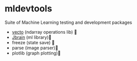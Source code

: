 # mldevtools
Suite of Machine Learning testing and development packages

* <a href='https://github.com/abtexp/vecto'>vecto</a> (ndarray operations lib) :construction:
* <a href='https://github.com/abtexp/JBrain'>Jbrain</a> (ml library):construction:
* freeze (state save) :construction:
* parse (image parser):construction:
* plotlib (graph plotting):construction:
